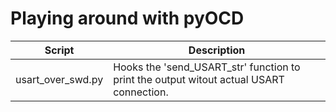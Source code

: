 # Playing around with pyOCD

| Script            | Description                                                                              |
|-------------------|------------------------------------------------------------------------------------------|
| usart_over_swd.py | Hooks the 'send_USART_str' function to print the output witout actual USART connection.  |


